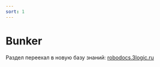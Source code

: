 ```yaml
---
sort: 1
---
```



# Bunker

Раздел переехал в новую базу знаний: [robodocs.3logic.ru](robodocs.3logic.ru)
